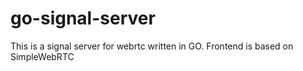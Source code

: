 # go-signal-server
This is a signal server for webrtc written in GO. Frontend is based on SimpleWebRTC
